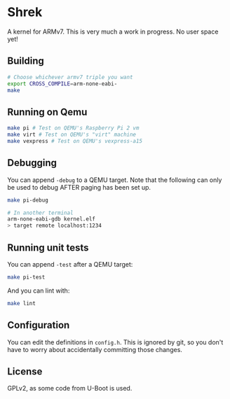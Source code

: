 # Shrek

A kernel for ARMv7. This is very much a work in progress. No user space yet!

## Building

```bash
# Choose whichever armv7 triple you want
export CROSS_COMPILE=arm-none-eabi-
make
```

## Running on Qemu

```bash
make pi # Test on QEMU's Raspberry Pi 2 vm
make virt # Test on QEMU's "virt" machine
make vexpress # Test on QEMU's vexpress-a15
```

## Debugging

You can append `-debug` to a QEMU target.
Note that the following can only be used to debug AFTER paging has been set up.

```bash
make pi-debug

# In another terminal
arm-none-eabi-gdb kernel.elf
> target remote localhost:1234
```

## Running unit tests

You can append `-test` after a QEMU target:

```bash
make pi-test
```

And you can lint with:

```bash
make lint
```

## Configuration

You can edit the definitions in `config.h`. This is
ignored by git, so you don't have to worry about
accidentally committing those changes.

## License

GPLv2, as some code from U-Boot is used.
